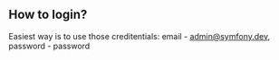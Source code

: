 ## How to login?

Easiest way is to use those creditentials: email - admin@symfony.dev, password - password